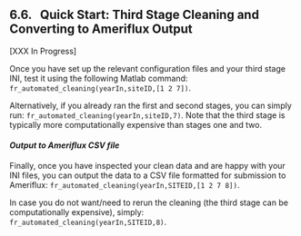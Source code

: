## 6.6. &nbsp; Quick Start: Third Stage Cleaning and Converting to Ameriflux Output

[XXX In Progress]

Once you have set up the relevant configuration files and your third stage INI, test it using the following Matlab command:
`fr_automated_cleaning(yearIn,siteID,[1 2 7])`.

Alternatively, if you already ran the first and second stages, you can simply run: `fr_automated_cleaning(yearIn,siteID,7)`. Note that the third stage is typically more computationally expensive than stages one and two.

#### *Output to Ameriflux CSV file*
Finally, once you have inspected your clean data and are happy with your INI files, you can output the data to a CSV file formatted for submission to Ameriflux:
`fr_automated_cleaning(yearIn,SITEID,[1 2 7 8])`.

In case you do not want/need to rerun the cleaning (the third stage can be computationally expensive), simply:
`fr_automated_cleaning(yearIn,SITEID,8)`.
